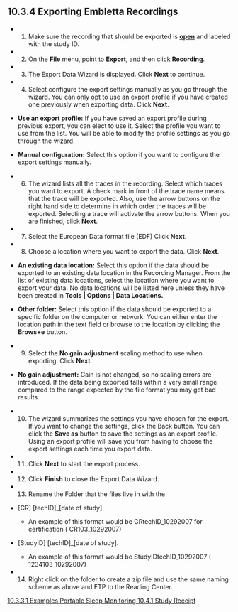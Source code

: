## 10.3.4 Exporting Embletta Recordings

* 1. Make sure the recording that should be exported is **<u>open</u>** and labeled with the study ID.
* 2. On the **File** menu, point to **Export**, and then click **Recording**.
* 3. The Export Data Wizard is displayed. Click **Next** to continue.
* 4. Select configure the export settings manually as you go through the wizard. You can only opt to use an export profile if you have created one previously when exporting data. Click **Next**.
 
 * **Use an export profile:** If you have saved an export profile during previous export, you can elect to use it. Select the profile you want to use from the list. You will be able to modify the profile settings as you go through the wizard.
 * **Manual configuration:** Select this option if you want to configure the export settings manually.

* 6. The wizard lists all the traces in the recording. Select which traces you want to export. A check mark in front of the trace name means that the trace will be exported. Also, use the arrow buttons on the right hand side to determine in which order the traces will be exported. Selecting a trace will activate the arrow buttons. When you are finished, click **Next**.
* 7. Select the European Data format file (EDF) Click **Next**.
* 8. Choose a location where you want to export the data. Click **Next**.

 * **An existing data location:** Select this option if the data should be exported to an existing data location in the Recording Manager. From the list of existing data locations, select the location where you want to export your data. 
No data locations will be listed here unless they have been created in **Tools | Options | Data Locations.** 
 * **Other folder:** Select this option if the data should be exported to a specific folder on the computer or network. You can either enter the location path in the text field or browse to the location by clicking the **Brows+e** button.

* 9. Select the **No gain adjustment** scaling method to use when exporting. Click **Next**. 

 * **No gain adjustment:** Gain is not changed, so no scaling errors are introduced. If the data being exported falls within a very small range compared to the range expected by the file format you may get bad results.

* 10. The wizard summarizes the settings you have chosen for the export. If you want to change the settings, click the Back button. You can click the **Save as** button to save the settings as an export profile. Using an export profile will save you from having to choose the export settings each time you export data.
* 11. Click **Next** to start the export process.
* 12. Click **Finish** to close the Export Data Wizard.
* 13. Rename the Folder that the files live in with the 

 * [CR] [techID]_[date of study].

   * An example of this format would be CRtechID_10292007 for certification ( CR103_10292007)

 * [StudyID] [techID]_[date of study].

   * An example of this format would be StudyIDtechID_10292007 ( 1234103_10292007)

* 14.	Right click on the folder to create a zip file and use the same naming scheme as above and FTP to the Reading Center.


<div class="center">
<div class="btn-group">
  <a href=":pages_path:/manuals/portable-sleep-monitoring/10-03-03-01-examples.md" class="btn btn-default">
    <span class="glyphicon glyphicon-chevron-left"></span>
    10.3.3.1 Examples
  </a>

  <a href=":pages_path:/manuals/portable-sleep-monitoring" class="btn btn-default">
    <span class="glyphicon glyphicon-chevron-up"></span>
    Portable Sleep Monitoring
  </a>

  <a href=":pages_path:/manuals/portable-sleep-monitoring/10-04-01-study-receipt.md" class="btn btn-success">
    10.4.1 Study Receipt
    <span class="glyphicon glyphicon-chevron-right"></span>
  </a>
</div>
</div>